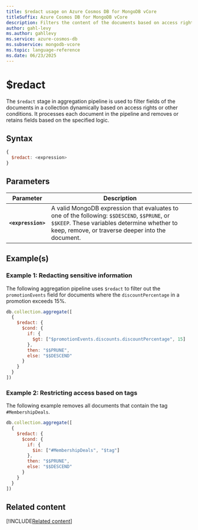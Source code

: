 ```yaml
---
title: $redact usage on Azure Cosmos DB for MongoDB vCore
titleSuffix: Azure Cosmos DB for MongoDB vCore
description: Filters the content of the documents based on access rights.
author: gahl-levy
ms.author: gahllevy
ms.service: azure-cosmos-db
ms.subservice: mongodb-vcore
ms.topic: language-reference
ms.date: 06/23/2025
---
```


# $redact
The `$redact` stage in aggregation pipeline is used to filter fields of the documents in a collection dynamically based on access rights or other conditions. It processes each document in the pipeline and removes or retains fields based on the specified logic.

## Syntax
```javascript
{
  $redact: <expression>
}
```

## Parameters  
| Parameter | Description |
| --- | --- |
| **`<expression>`** | A valid MongoDB expression that evaluates to one of the following: `$$DESCEND`, `$$PRUNE`, or `$$KEEP`. These variables determine whether to keep, remove, or traverse deeper into the document. |

## Example(s)

### Example 1: Redacting sensitive information
The following aggregation pipeline uses `$redact` to filter out the `promotionEvents` field for documents where the `discountPercentage` in a promotion exceeds 15%.

```javascript
db.collection.aggregate([
  {
    $redact: {
      $cond: {
        if: {
          $gt: ["$promotionEvents.discounts.discountPercentage", 15]
        },
        then: "$$PRUNE",
        else: "$$DESCEND"
      }
    }
  }
])
```

### Example 2: Restricting access based on tags
The following example removes all documents that contain the tag `#MembershipDeals`.

```javascript
db.collection.aggregate([
  {
    $redact: {
      $cond: {
        if: {
          $in: ["#MembershipDeals", "$tag"]
        },
        then: "$$PRUNE",
        else: "$$DESCEND"
      }
    }
  }
])
```

## Related content
[!INCLUDE[Related content](../includes/related-content.md)]